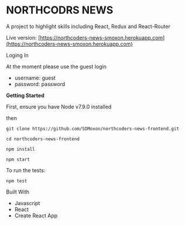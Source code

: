 # NORTHCODRS NEWS 
A project to highlight skills including React, Redux and React-Router 

Live version: [https://northcoders-news-smoxon.herokuapp.com](https://northcoders-news-smoxon.herokuapp.com) 

Loging In 

At the moment please use the guest login 

- username: guest
- password: password

**Getting Started**

First, ensure you have Node v7.9.0 installed

then

    git clone https://github.com/SDMoxon/northcoders-news-frontend.git

    cd northcoders-news-frontend

    npm install

    npm start

To run the tests:

    npm test

Built With

- Javascript
- React
- Create React App

